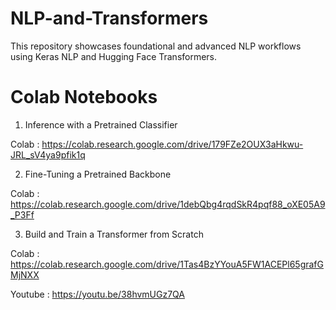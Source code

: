 # NLP-and-Transformers

This repository showcases foundational and advanced NLP workflows using Keras NLP and Hugging Face Transformers. 

# Colab Notebooks

1. Inference with a Pretrained Classifier
   
Colab : https://colab.research.google.com/drive/179FZe2OUX3aHkwu-JRL_sV4ya9pfik1q

2. Fine-Tuning a Pretrained Backbone
   
Colab : https://colab.research.google.com/drive/1debQbg4rqdSkR4pqf88_oXE05A9_P3Ff

3. Build and Train a Transformer from Scratch
   
Colab : https://colab.research.google.com/drive/1Tas4BzYYouA5FW1ACEPl65grafGMjNXX

Youtube : https://youtu.be/38hvmUGz7QA
